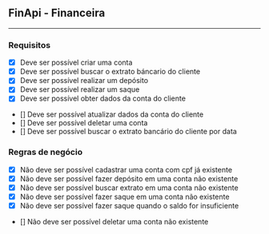 ## FinApi - Financeira 

--- 


### Requisitos

- [X] Deve ser possível criar uma conta
- [X] Deve ser possível buscar o extrato báncario do cliente 
- [X] Deve ser possível realizar um depósito 
- [X] Deve ser possível realizar um saque 
- [X] Deve ser possível obter dados da conta do cliente
- [] Deve ser possível atualizar dados da conta do cliente 
- [] Deve ser possível deletar uma conta
- [] Deve ser possível buscar o extrato bancário do cliente por data 

### Regras de negócio 

- [X] Não deve ser possível cadastrar uma conta com cpf já existente 
- [X] Não deve ser possível fazer depósito em uma conta não existente 
- [X] Não deve ser possível buscar extrato em uma conta não existente 
- [X] Não deve ser possível fazer saque em uma conta não existente 
- [X] Não deve ser possível fazer saque quando o saldo for insuficiente 
- [] Não deve ser possível deletar uma conta não existente 
 

